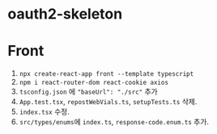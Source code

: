 # oauth2-skeleton

# Front
1.  ```npx create-react-app front --template typescript```
2.  ```npm i react-router-dom react-cookie axios```
3. ```tsconfig.json``` 에 ```"baseUrl": "./src"``` 추가
4. ```App.test.tsx```, ```repostWebVials.ts```, ```setupTests.ts``` 삭제.
5. ```index.tsx``` 수정. 
6. ```src/types/enums```에 ```index.ts```, ```response-code.enum.ts``` 추가. 